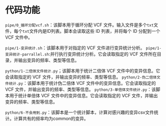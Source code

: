# 代码功能
`pipe/0_循环分配vcf.sh`：该脚本用于循环分配 VCF 文件。输入文件是多个`txt`文件，每个`txt`文件内是ID列表。脚本会读取这些 ID 列表，并将每个 ID 分配到一个 VCF 文件中。

`pipe/1-变异统计.sh`：该脚本用于对指定的 VCF 文件进行变异统计分析。
`pipe/1-变异统计-parrallel.sh`:并行执行变异统计分析。它会读取指定的 VCF 文件所在目录，并输出变异的频率、类型等信息。


`python/1-二倍体文件统计.py`；该脚本用于统计二倍体 VCF 文件中的变异信息。它会读取指定的 VCF 文件，并输出变异的频率、类型等信息。
`python/2-伪二倍体文件统计.py`：该脚本用于统计伪二倍体 VCF 文件中的变异信息。它会读取指定的 VCF 文件，并输出变异的频率、类型等信息。
`python/3-单倍体文件统计.py`：该脚本用于统计单倍体 VCF 文件中的变异信息。它会读取指定的 VCF 文件，并输出变异的频率、类型等信息。

`python/6-不会用到.py`：该脚本是一个统计脚本，计算对感兴趣的变异csv文件统计。计算共有的频率均为common的变异。